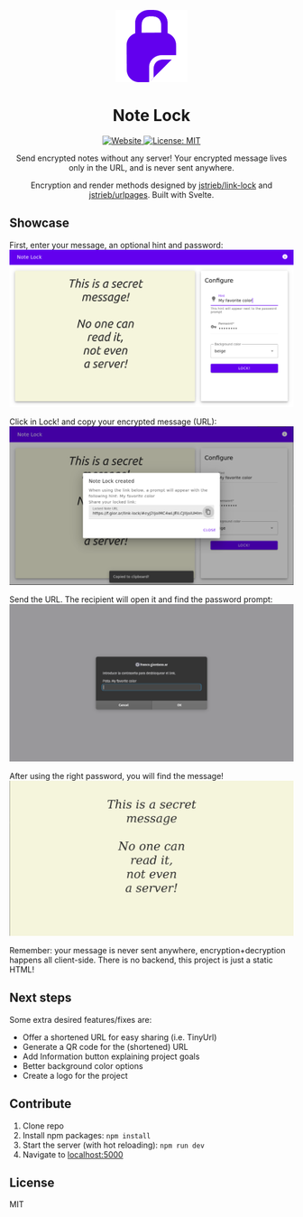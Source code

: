 
<p align="center">
    <img alt="notelock" height="128" src="./assets/note-lock-logo.png">
    <h1 align="center">Note Lock</h1>
</p>

<p align="center">
  <a aria-label="Website" href="https://f.gior.ar/note-lock" target="_blank">
    <img alt="Website" src="https://img.shields.io/website?down_color=red&down_message=offline&style=flat-square&up_message=up&url=https%3A%2F%2Ffranco.giordano.ar%2Fnote-lock" />
  </a>
  <a aria-label="License" href="https://github.com/franco-giordano/note-lock/blob/main/LICENSE" target="_blank">
    <img alt="License: MIT" src="https://img.shields.io/github/license/franco-giordano/note-lock?style=flat-square" target="_blank" />
  </a>
</p>

<p align="center">
Send encrypted notes without any server! Your encrypted message lives only in the URL, and is never sent anywhere.
</p>
<p align="center">
Encryption and render methods designed by <a href="https://github.com/jstrieb/link-lock">jstrieb/link-lock</a> and <a href="https://github.com/jstrieb/urlpages">jstrieb/urlpages</a>. Built with Svelte.
</p>

## Showcase
First, enter your message, an optional hint and password:
![First step](./assets/step1.png)

Click in Lock! and copy your encrypted message (URL):
![Second step](./assets/step2.png)

Send the URL. The recipient will open it and find the password prompt: 
![Third step](./assets/step3.png)

After using the right password, you will find the message!
![Fourth step](./assets/step4.png)

Remember: your message is never sent anywhere, encryption+decryption happens all client-side. There is no backend, this project is just a static HTML!

## Next steps

Some extra desired features/fixes are:
- Offer a shortened URL for easy sharing (i.e. TinyUrl)
- Generate a QR code for the (shortened) URL
- Add Information button explaining project goals
- Better background color options
- Create a logo for the project

## Contribute

1. Clone repo
2. Install npm packages: `npm install`
3. Start the server (with hot reloading): `npm run dev`
4. Navigate to [localhost:5000](http://localhost:5000)

<!-- 
## Next steps

You can see our to-do list in [this project](https://github.com/franco-giordano/note-lock). Feel free to work on any of these issues! -->

## License

MIT
